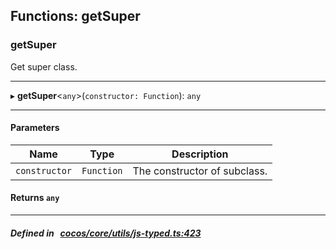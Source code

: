 ## Functions: getSuper

### getSuper

Get super class.
___
▸ **getSuper**<`any`\>(`constructor: Function`): `any`
___


#### Parameters

| Name | Type | Description |
| :------: | :------: | :------: |
| `constructor` | `Function` | The constructor of subclass.  |

#### Returns `any` 
___


##### Defined in &nbsp;   [cocos/core/utils/js-typed.ts:423](https://github.com/cocos-creator/engine/blob/c7bf6b8a9/cocos/core/utils/js-typed.ts#L423)&nbsp;
